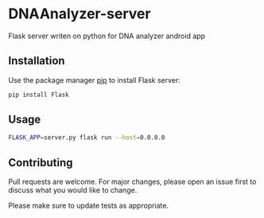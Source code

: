 # DNAAnalyzer-server
Flask server writen on python for DNA analyzer android app

## Installation

Use the package manager [pip](https://pip.pypa.io/en/stable/) to install Flask server:
```bash
pip install Flask
```

## Usage
```bash
FLASK_APP=server.py flask run --host=0.0.0.0
```

## Contributing
Pull requests are welcome. For major changes, please open an issue first to discuss what you would like to change.

Please make sure to update tests as appropriate.
